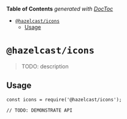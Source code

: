<!-- START doctoc generated TOC please keep comment here to allow auto update -->
<!-- DON'T EDIT THIS SECTION, INSTEAD RE-RUN doctoc TO UPDATE -->

**Table of Contents** _generated with [DocToc](https://github.com/thlorenz/doctoc)_

- [`@hazelcast/icons`](#hazelcasticons)
  - [Usage](#usage)

<!-- END doctoc generated TOC please keep comment here to allow auto update -->

# `@hazelcast/icons`

> TODO: description

## Usage

```
const icons = require('@hazelcast/icons');

// TODO: DEMONSTRATE API
```

